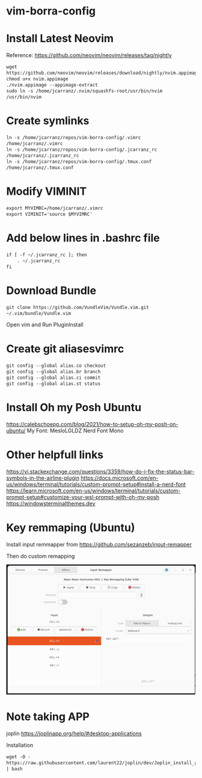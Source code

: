 # vim-borra-config

# Install Latest Neovim
Reference: https://github.com/neovim/neovim/releases/tag/nightly
```
wget https://github.com/neovim/neovim/releases/download/nightly/nvim.appimage
chmod u+x nvim.appimage
./nvim.appimage --appimage-extract
sudo ln -s /home/jcarranz/.nvim/squashfs-root/usr/bin/nvim /usr/bin/nvim
```

# Create symlinks
```
ln -s /home/jcarranz/repos/vim-borra-config/.vimrc /home/jcarranz/.vimrc
ln -s /home/jcarranz/repos/vim-borra-config/.jcarranz_rc /home/jcarranz/.jcarranz_rc
ln -s /home/jcarranz/repos/vim-borra-config/.tmux.conf /home/jcarranz/.tmux.conf
```

# Modify VIMINIT
```
export MYVIMRC=/home/jcarranz/.vimrc
export VIMINIT='source $MYVIMRC'
```

# Add below lines in .bashrc file
```
if [ -f ~/.jcarranz_rc ]; then
    . ~/.jcarranz_rc
fi
```

# Download Bundle
```
git clone https://github.com/VundleVim/Vundle.vim.git ~/.vim/bundle/Vundle.vim
```

Open vim and Run PluginInstall

# Create git aliasesvimrc
```
git config --global alias.co checkout
git config --global alias.br branch
git config --global alias.ci commit
git config --global alias.st status
```
# Install Oh my Posh Ubuntu
https://calebschoepp.com/blog/2021/how-to-setup-oh-my-posh-on-ubuntu/
My Font: MesloLGLDZ Nerd Font Mono

# Other helpfull links
https://vi.stackexchange.com/questions/3359/how-do-i-fix-the-status-bar-symbols-in-the-airline-plugin
https://docs.microsoft.com/en-us/windows/terminal/tutorials/custom-prompt-setup#install-a-nerd-font
https://learn.microsoft.com/en-us/windows/terminal/tutorials/custom-prompt-setup#customize-your-wsl-prompt-with-oh-my-posh
https://windowsterminalthemes.dev

# Key remmaping (Ubuntu)
Install input remmapper from https://github.com/sezanzeb/input-remapper

Then do custom remapping

![Screenshot](images/input_remmaper.png)


# Note taking APP
joplin
https://joplinapp.org/help/#desktop-applications

Installation
```
wget -O - https://raw.githubusercontent.com/laurent22/joplin/dev/Joplin_install_and_update.sh | bash
```
